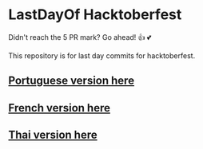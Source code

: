 # LastDayOf Hacktoberfest

Didn't reach the 5 PR mark? Go ahead! :+1: :two_hearts:

This repository is for last day commits for hacktoberfest.

## [Portuguese version here](./README.PT.md)
## [French version here](./README.FR.md)
## [Thai version here](./README.TH.md)
